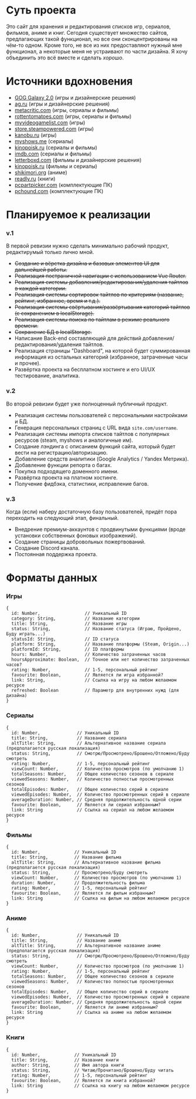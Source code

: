 # Суть проекта

Это сайт для хранения и редактирования списков игр, сериалов, фильмов, аниме и книг. Сегодня существует множество сайтов, предлагающих такой функционал, но все они сконцентрированы на чём-то одном. Кроме того, не все из них предоставляют нужный мне функционал, а некоторые меня не устраивают по части дизайна. Я хочу объединить это всё вместе и сделать <i>хорошо</i>.
 
# Источники вдохновения

- [GOG Galaxy 2.0](https://www.gog.com/galaxy) (игры и дизайнерские решения)
- [ag.ru](https://ag.ru/) (игры и дизайнерские решения)
- [metacritic.com](https://metacritic.com/) (игры, сериалы и фильмы)
- [rottentomatoes.com](https://www.rottentomatoes.com/) (игры, сериалы и фильмы)
- [myvideogamelist.com](https://myvideogamelist.com/) (игры)
- [store.steampowered.com](https://store.steampowered.com/) (игры)
- [kanobu.ru](https://kanobu.ru/) (игры)
- [myshows.me](https://myshows.me/) (сериалы)
- [kinopoisk.ru](https://kinopoisk.ru/) (сериалы и фильмы)
- [imdb.com](https://imdb.com/) (сериалы и фильмы)
- [letterboxd.com](https://letterboxd.com/) (фильмы и дизайнерские решения)
- [kinopoisk.ru](https://kinopoisk.ru/) (фильмы и сериалы)
- [shikimori.org](https://shikimori.org/) (аниме)
- [readly.ru](http://readly.ru/) (книги)
- [pcpartpicker.com](https://pcpartpicker.com/) (комплектующие ПК)
- [pchound.com](https://pchound.com/) (комплектующие ПК)

# Планируемое к реализации

### v.1

В первой ревизии нужно сделать минимально рабочий продукт, редактирумый только лично мной.

* ~~Создание и вёрстка дизайна и базовых элементов UI для дальнейшей работы.~~
* ~~Реализация постраничной навигации с использованием Vue Router.~~
* ~~Реализация системы добавления/редактирования/удаления тайтлов в каждой категории.~~
* ~~Реализация системы сортировок тайтлов по критериям (название, рейтинг, избранное, время и т.д.).~~
* ~~Реализация системы свёртывания/развёртывания категорий тайтлов (с сохранением в localStorage).~~
* ~~Реализация системы поиска по тайтлам в режиме реального времени.~~
* ~~Сохранение БД в localStorage.~~
* Написание Back-end составляющей для действий добавления/редактирования/удаления тайтлов.
* Реализация страницы "Dashboard", на которой будет суммированная информация из остальных категорий (избранное, затраченные часы и прочее).
* Развёртка проекта на бесплатном хостинге и его UI/UX тестирование, аналитика.

### v.2

Во второй ревизии будет уже полноценный публичный продукт. 

* Реализация системы пользователей с персональными настройками и БД.
* Генерация персональных страниц с URL вида ```site.com/username```.
* Реализация системы импорта списков тайтлов с популярных ресурсов (steam, myshows и аналогичные им).
* Создание лэндинга с описанием функций сайта, который будет вести на регистрацию/авторизацию.
* Добавление средств аналитики (Google Analytics / Yandex Метрика).
* Добавление функции репорта о багах.
* Покупка подходящего доменного имени.
* Развёртка проекта на платном хостинге.
* Получение фидбэка, статистики, исправление багов.

### v.3

Когда (если) наберу достаточную базу пользователей, придёт пора переходить на следующий этап, финальный.

* Внедрение премиум-аккаунтов с продвинутыми функциями (вроде установки собственных фоновых изображений).
* Создание страницы добровольных пожертвований.
* Создание Discord канала.
* Постоянная поддержка проекта.

# Форматы данных

### Игры
```
{
  id: Number,                 // Уникальный ID
  category: String,           // Название категории
  title: String,              // Название игры
  status: String,             // Название статуса (Играю, Пройдено, Буду играть...)
  statusId: String,           // ID статуса
  platform: String,           // Название платформы (Steam, Origin...)
  platformId: String,         // ID платформы
  hours: Number,              // Количество затраченных часов
  hoursApproximate: Boolean,  // Точное или нет количество затраченных часов?
  rating: Number,             // 1-5, персональный рейтинг
  favourite: Boolean,         // Является ли игра избранной?
  link: String,               // Ссылка на игру на любом желаемом ресурсе
  refreshed: Boolean          // Параметр для внутренних нужд (для дизайна)
}
```
### Сериалы
```
{
  id: Number,              // Уникальный ID
  title: String,           // Название сериала
  altTitle: String,        // Альтернативное название сериала (предполагается русская локализация)
  status: String,          // Смотрю/Просмотрено/Брошено/Отложено/Буду смотреть
  rating: Number,          // 1-5, персональный рейтинг
  viewCount: Number,       // Количество просмотров (по умолчанию 1)
  totalSeasons: Number,    // Общее количество сезонов в сериале
  viewedSeasons: Number,   // Количество полностью просмотренных сезонов
  totalEpisodes: Number,   // Общее количество серий в сериале
  viewedEpisodes: Number,  // Количество просмотренных серий в сериале
  averageDuration: Number, // Средняя продолжительность одной серии
  favourite: Boolean,      // Является ли сериал избранным?
  link: String             // Ссылка на сериал на любом желаемом ресурсе
}
```
### Фильмы
```
{
  id: Number,             // Уникальный ID
  title: String,          // Название фильма
  altTitle: String,       // Альтернативное название фильма (предполагается русская локализация)
  status: String,         // Просмотрено/Буду смотреть
  viewCount: Number,      // Количество просмотров (по умолчанию 1)
  duration: Number,       // Продолжительность фильма
  rating: Number,         // 1-5, персональный рейтинг
  favourite: Boolean,     // Является ли фильм избранным?
  link: String            // Ссылка на фильм на любом желаемом ресурсе
}
```
### Аниме
```
{
  id: Number,              // Уникальный ID
  title: String,           // Название аниме
  altTitle: String,        // Альтернативное название аниме (предполагается русская локализация)
  status: String,          // Смотрю/Просмотрено/Брошено/Отложено/Буду смотреть
  viewCount: Number,       // Количество просмотров (по умолчанию 1)
  rating: Number,          // 1-5, персональный рейтинг
  totalSeasons: Number,    // Общее количество сезонов в сериале
  viewedSeasons: Number,   // Количество полностью просмотренных сезонов
  totalEpisodes: Number,   // Общее количество серий в сериале
  viewedEpisodes: Number,  // Количество просмотренных серий в сериале
  averageDuration: Number, // Средняя продолжительность одной серии
  favourite: Boolean,      // Является ли аниме избранным?
  link: String             // Ссылка на аниме на любом желаемом ресурсе
}
```
### Книги
```
{
  id: Number,             // Уникальный ID
  title: String,          // Название книги
  author: String,         // Имя автора книги
  status: String,         // Читаю/Прочитано/Брошено/Буду читать
  rating: Number,         // 1-5, персональный рейтинг
  favourite: Boolean,     // Является ли книга избранной?
  link: String            // Ссылка на книгу на любом желаемом ресурсе
}
```

